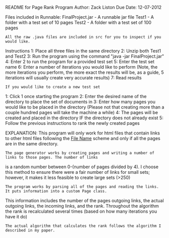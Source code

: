 README for Page Rank Program
Author: Zack Liston
Due Date: 12-07-2012

Files included in Runnable:
  FinalProject.jar	- A runnable jar file
	Test1			- A folder with a test set of 10 pages
	Test2			- A folder with a test set of 100 pages

	All the raw .java files are included in src for you to inspect if you would like.

Instructions
1: Place all three files in the same directory
2: Unzip both Test1 and Test2
3: Run the program using the command "java -jar FinalProject.jar"
4: Enter 2 to run the program for a provided test set
5: Enter the test set name
6: Enter a number of iterations you would like to perform 
	(Note, the more iterations you perform, the more exact the results will be, as a guide, 5 iterations
	 will usually create very accurate results)
7: Read results

	If you would like to create a new test set
1: Click 1 once starting the program
2: Enter the desired name of the directory to place the set of documents in
3: Enter how many pages you would like to be placed in the directory
	(Please not that creating more than a couple hundred pages will take the machine a while)
4: The pages will be created and placed in the directory IF the directory does not already exist
5: Follow the previous instructions to rank the newly created pages

EXPLANATION:
	This program will only work for html files that contain links to other html files following the
 <a href='location'>File Name</a> scheme and only if all the pages are in the same directory.

	The page generator works by creating pages and writing a number of links to those pages. The number of links 
is a random number between 0-(number of pages divided by 4). I choose this method to ensure there were a fair number 
of links for small sets; however, it makes it less feasible to create large sets (>250)

	The program works by parsing all of the pages and reading the links. It puts information into a custom Page class.
This information includes the number of the pages outgoing links, the actual outgoing links, the incoming links,
and the rank. Throughout the algorithm the rank is recalculated several times (based on how many iterations you have it do)

	The actual algorithm that calculates the rank follows the algorithm I described in my paper.
